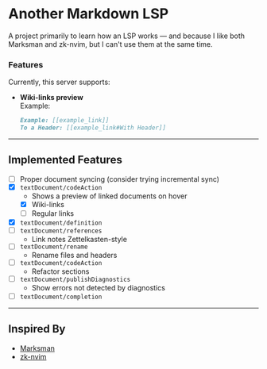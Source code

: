 # Another Markdown LSP

A project primarily to learn how an LSP works — and because I like both
Marksman and zk-nvim, but I can't use them at the same time.

### Features

Currently, this server supports:

- **Wiki-links preview**  
  Example:
  ```md
  Example: [[example_link]]  
  To a Header: [[example_link#With Header]]
  ```

---

## Implemented Features

- [ ] Proper document syncing (consider trying incremental sync)
- [x] `textDocument/codeAction`
  - Shows a preview of linked documents on hover
  - [x] Wiki-links
  - [ ] Regular links
- [x] `textDocument/definition`
- [ ] `textDocument/references`
  - Link notes Zettelkasten-style
- [ ] `textDocument/rename`
  - Rename files and headers
- [ ] `textDocument/codeAction`
  - Refactor sections
- [ ] `textDocument/publishDiagnostics`
  - Show errors not detected by diagnostics
- [ ] `textDocument/completion`

---

## Inspired By

- [Marksman](https://github.com/artempyanykh/marksman)
- [zk-nvim](https://github.com/zk-org/zk-nvim)
